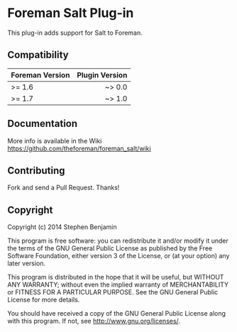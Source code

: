 # Foreman Salt Plug-in

This plug-in adds support for Salt to Foreman. 

## Compatibility

| Foreman Version | Plugin Version |
| --------------- | --------------:|
| >= 1.6          | ~> 0.0         |
| >= 1.7          | ~> 1.0         |

## Documentation

More info is available in the Wiki https://github.com/theforeman/foreman_salt/wiki

## Contributing

Fork and send a Pull Request. Thanks!

## Copyright

Copyright (c) 2014 Stephen Benjamin

This program is free software: you can redistribute it and/or modify
it under the terms of the GNU General Public License as published by
the Free Software Foundation, either version 3 of the License, or
(at your option) any later version.

This program is distributed in the hope that it will be useful,
but WITHOUT ANY WARRANTY; without even the implied warranty of
MERCHANTABILITY or FITNESS FOR A PARTICULAR PURPOSE.  See the
GNU General Public License for more details.

You should have received a copy of the GNU General Public License
along with this program.  If not, see <http://www.gnu.org/licenses/>.


